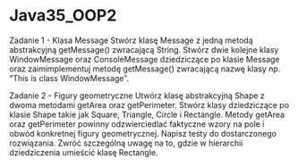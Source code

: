 # Java35_OOP2
Zadanie 1 - Klasa Message
Stwórz klasę Message z jedną metodą abstrakcyjną getMessage() zwracającą String. 
Stwórz dwie kolejne klasy WindowMessage oraz ConsoleMessage dziedziczące po klasie Message 
oraz zaimimplementuj metodę getMessage() zwracającą nazwę klasy np. “This is class WindowMessage”.

Zadanie 2 - Figury geometryczne
Utwórz klasę abstrakcyjną Shape z dwoma metodami getArea 
oraz getPerimeter. Stwórz klasy dziedziczące po klasie Shape takie jak Square,
Triangle, Circle i Rectangle. Metody getArea oraz getPerimeter 
powinny odzwierciedlać faktyczne wzory na pole i obwód konkretnej figury geometrycznej. 
Napisz testy do dostarczonego rozwiązania. Zwróć szczególną uwagę na to, 
gdzie w hierarchii dziedziczenia umieścić klasę Rectangle.

